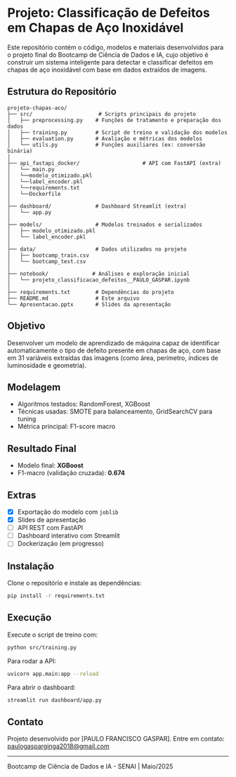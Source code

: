 # Projeto: Classificação de Defeitos em Chapas de Aço Inoxidável

Este repositório contém o código, modelos e materiais desenvolvidos para o projeto final do Bootcamp de Ciência de Dados e IA, cujo objetivo é construir um sistema inteligente para detectar e classificar defeitos em chapas de aço inoxidável com base em dados extraídos de imagens.

## Estrutura do Repositório

```
projeto-chapas-aco/
├── src/                     # Scripts principais do projeto
│   ├── preprocessing.py    # Funções de tratamento e preparação dos dados
│   ├── training.py         # Script de treino e validação dos modelos
│   ├── evaluation.py       # Avaliação e métricas dos modelos
│   └── utils.py            # Funções auxiliares (ex: conversão binária)
│
├── api_fastapi_docker/                    # API com FastAPI (extra)
│   └── main.py
│   └──modelo_otimizado.pkl
│   └──label_encoder.pkl
│   └──requirements.txt
│   └──Dockerfile
│
├── dashboard/              # Dashboard Streamlit (extra)
│   └── app.py
│
├── models/                 # Modelos treinados e serializados
│   ├── modelo_otimizado.pkl
│   └── label_encoder.pkl
│
├── data/                   # Dados utilizados no projeto 
│   ├── bootcamp_train.csv
│   └── bootcamp_test.csv
│
├── notebook/              # Análises e exploração inicial 
│   └── projeto_classificacao_defeitos__PAULO_GASPAR.ipynb
│
├── requirements.txt        # Dependências do projeto
├── README.md               # Este arquivo
└── Apresentacao.pptx       # Slides da apresentação
```

## Objetivo
Desenvolver um modelo de aprendizado de máquina capaz de identificar automaticamente o tipo de defeito presente em chapas de aço, com base em 31 variáveis extraídas das imagens (como área, perímetro, índices de luminosidade e geometria).

## Modelagem
- Algoritmos testados: RandomForest, XGBoost
- Técnicas usadas: SMOTE para balanceamento, GridSearchCV para tuning
- Métrica principal: F1-score macro

## Resultado Final
- Modelo final: **XGBoost**
- F1-macro (validação cruzada): **0.674**

## Extras
- [x] Exportação do modelo com `joblib`
- [x] Slides de apresentação
- [ ] API REST com FastAPI
- [ ] Dashboard interativo com Streamlit
- [ ] Dockerização (em progresso)

## Instalação
Clone o repositório e instale as dependências:
```bash
pip install -r requirements.txt
```

## Execução
Execute o script de treino com:
```bash
python src/training.py
```

Para rodar a API:
```bash
uvicorn app.main:app --reload
```

Para abrir o dashboard:
```bash
streamlit run dashboard/app.py
```

## Contato
Projeto desenvolvido por [PAULO FRANCISCO GASPAR].
Entre em contato: paulogasparginga2018@gmail.com

---
Bootcamp de Ciência de Dados e IA - SENAI | Maio/2025
